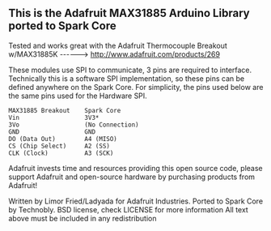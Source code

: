 This is the Adafruit MAX31885 Arduino Library ported to Spark Core
---

Tested and works great with the Adafruit Thermocouple Breakout w/MAX31885K 
------> http://www.adafruit.com/products/269

These modules use SPI to communicate, 3 pins are required to
interface. Technically this is a software SPI implementation, so these pins can be defined anywhere on the Spark Core. For simplicity, the pins used below are the same pins used for the Hardware SPI.

```
MAX31885 Breakout    Spark Core
Vin                  3V3*
3Vo                  (No Connection)
GND                  GND
DO (Data Out)        A4 (MISO)
CS (Chip Select)     A2 (SS)
CLK (Clock)          A3 (SCK)
```

Adafruit invests time and resources providing this open source code, please support Adafruit and open-source hardware by purchasing products from Adafruit!

Written by Limor Fried/Ladyada for Adafruit Industries. Ported to Spark Core by Technobly.
BSD license, check LICENSE for more information All text above must be included in any redistribution